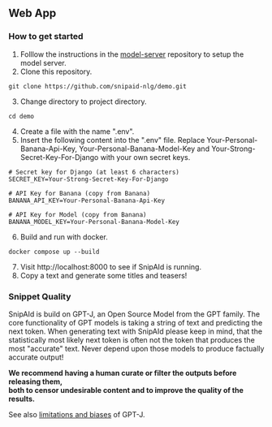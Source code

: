 ## Web App
### How to get started

1. Folllow the instructions in the [model-server](https://github.com/snipaid-nlg/gptj-model-server) repository to setup the model server.
2. Clone this repository.
```
git clone https://github.com/snipaid-nlg/demo.git
```
3. Change directory to project directory.
```
cd demo
```
4. Create a file with the name ".env".
5. Insert the following content into the ".env" file. Replace Your-Personal-Banana-Api-Key, Your-Personal-Banana-Model-Key and Your-Strong-Secret-Key-For-Django with your own secret keys.
```
# Secret key for Django (at least 6 characters)
SECRET_KEY=Your-Strong-Secret-Key-For-Django

# API Key for Banana (copy from Banana)
BANANA_API_KEY=Your-Personal-Banana-Api-Key

# API Key for Model (copy from Banana)
BANANA_MODEL_KEY=Your-Personal-Banana-Model-Key
```
6. Build and run with docker.
```
docker compose up --build
```
7. Visit http://localhost:8000 to see if SnipAId is running.
8. Copy a text and generate some titles and teasers!

### Snippet Quality

SnipAId is build on GPT-J, an Open Source Model from the GPT family. The core functionality of GPT models is taking a string of text and predicting the next token. When generating text with SnipAId please keep in mind, that the statistically most likely next token is often not the token that produces the most "accurate" text. Never depend upon those models to produce factually accurate output!

**We recommend having a human curate or filter the outputs before releasing them, \
both to censor undesirable content and to improve the quality of the results.**

See also [limitations and biases](https://huggingface.co/EleutherAI/gpt-j-6B#limitations-and-biases) of GPT-J.
